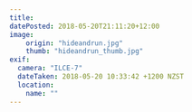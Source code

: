 ```yaml
---
title: 
datePosted: 2018-05-20T21:11:20+12:00
image: 
    origin: "hideandrun.jpg"
    thumb: "hideandrun_thumb.jpg"
exif:
  camera: "ILCE-7"
  dateTaken: 2018-05-20 10:33:42 +1200 NZST
  location:
    name: ""
---
```



	